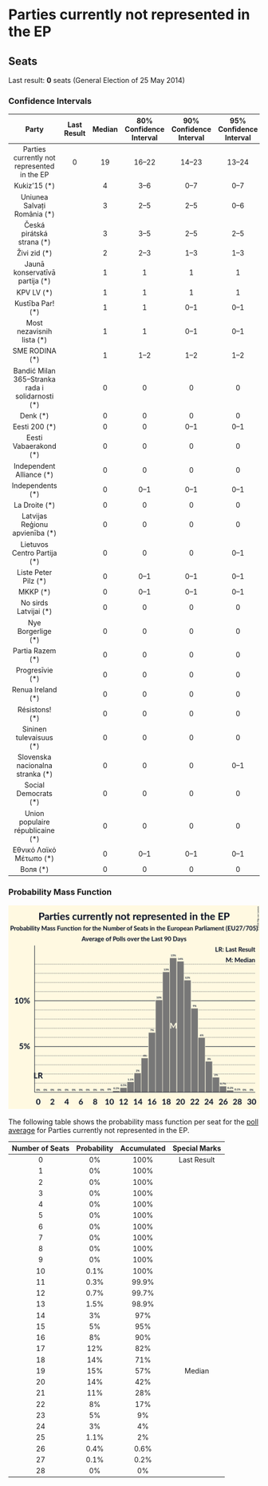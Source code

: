 # Parties currently not represented in the EP

## Seats

Last result: **0** seats (General Election of 25 May 2014)

### Confidence Intervals

| Party | Last Result | Median | 80% Confidence Interval | 90% Confidence Interval | 95% Confidence Interval | 99% Confidence Interval |
|:-----:|:-----------:|:------:|:-----------------------:|:-----------------------:|:-----------------------:|:-----------------------:|
| Parties currently not represented in the EP | 0 | 19 | 16–22 | 14–23 | 13–24 | 12–26 |
| Kukiz’15 (*) | | 4 | 3–6 | 0–7 | 0–7 | 0–8 |
| Uniunea Salvați România (*) | | 3 | 2–5 | 2–5 | 0–6 | 0–6 |
| Česká pirátská strana (*) | | 3 | 3–5 | 2–5 | 2–5 | 2–6 |
| Živi zid (*) | | 2 | 2–3 | 1–3 | 1–3 | 1–3 |
| Jaunā konservatīvā partija (*) | | 1 | 1 | 1 | 1 | 1 |
| KPV LV (*) | | 1 | 1 | 1 | 1 | 1–2 |
| Kustība Par! (*) | | 1 | 1 | 0–1 | 0–1 | 0–1 |
| Most nezavisnih lista (*) | | 1 | 1 | 0–1 | 0–1 | 0–1 |
| SME RODINA (*) | | 1 | 1–2 | 1–2 | 1–2 | 1–2 |
| Bandić Milan 365–Stranka rada i solidarnosti (*) | | 0 | 0 | 0 | 0 | 0 |
| Denk (*) | | 0 | 0 | 0 | 0 | 0 |
| Eesti 200 (*) | | 0 | 0 | 0–1 | 0–1 | 0–1 |
| Eesti Vabaerakond (*) | | 0 | 0 | 0 | 0 | 0 |
| Independent Alliance (*) | | 0 | 0 | 0 | 0 | 0 |
| Independents (*) | | 0 | 0–1 | 0–1 | 0–1 | 0–1 |
| La Droite (*) | | 0 | 0 | 0 | 0 | 0 |
| Latvijas Reģionu apvienība (*) | | 0 | 0 | 0 | 0 | 0 |
| Lietuvos Centro Partija (*) | | 0 | 0 | 0 | 0–1 | 0–1 |
| Liste Peter Pilz (*) | | 0 | 0–1 | 0–1 | 0–1 | 0–1 |
| MKKP (*) | | 0 | 0–1 | 0–1 | 0–1 | 0–1 |
| No sirds Latvijai (*) | | 0 | 0 | 0 | 0 | 0 |
| Nye Borgerlige (*) | | 0 | 0 | 0 | 0 | 0 |
| Partia Razem (*) | | 0 | 0 | 0 | 0 | 0 |
| Progresīvie (*) | | 0 | 0 | 0 | 0 | 0 |
| Renua Ireland (*) | | 0 | 0 | 0 | 0 | 0 |
| Résistons! (*) | | 0 | 0 | 0 | 0 | 0 |
| Sininen tulevaisuus (*) | | 0 | 0 | 0 | 0 | 0 |
| Slovenska nacionalna stranka (*) | | 0 | 0 | 0 | 0–1 | 0–1 |
| Social Democrats (*) | | 0 | 0 | 0 | 0 | 0 |
| Union populaire républicaine (*) | | 0 | 0 | 0 | 0 | 0 |
| Εθνικό Λαϊκό Μέτωπο (*) | | 0 | 0–1 | 0–1 | 0–1 | 0–1 |
| Воля (*) | | 0 | 0 | 0 | 0 | 0 |

### Probability Mass Function

![Graph with seats probability mass function not yet produced](average-seats-pmf-partiescurrentlynotrepresentedintheep.png "Seats Probability Mass Function")

The following table shows the probability mass function per seat for the [poll average](average.html) for Parties currently not represented in the EP.

| Number of Seats | Probability | Accumulated | Special Marks |
|:---------------:|:-----------:|:-----------:|:-------------:|
| 0 | 0% | 100% | Last Result |
| 1 | 0% | 100% |  |
| 2 | 0% | 100% |  |
| 3 | 0% | 100% |  |
| 4 | 0% | 100% |  |
| 5 | 0% | 100% |  |
| 6 | 0% | 100% |  |
| 7 | 0% | 100% |  |
| 8 | 0% | 100% |  |
| 9 | 0% | 100% |  |
| 10 | 0.1% | 100% |  |
| 11 | 0.3% | 99.9% |  |
| 12 | 0.7% | 99.7% |  |
| 13 | 1.5% | 98.9% |  |
| 14 | 3% | 97% |  |
| 15 | 5% | 95% |  |
| 16 | 8% | 90% |  |
| 17 | 12% | 82% |  |
| 18 | 14% | 71% |  |
| 19 | 15% | 57% | Median |
| 20 | 14% | 42% |  |
| 21 | 11% | 28% |  |
| 22 | 8% | 17% |  |
| 23 | 5% | 9% |  |
| 24 | 3% | 4% |  |
| 25 | 1.1% | 2% |  |
| 26 | 0.4% | 0.6% |  |
| 27 | 0.1% | 0.2% |  |
| 28 | 0% | 0% |  |


